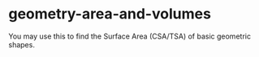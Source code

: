 # geometry-area-and-volumes
You may use this to find the Surface Area (CSA/TSA) of basic geometric shapes.
